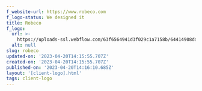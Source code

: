 ```yaml
---
f_website-url: https://www.robeco.com
f_logo-status: We designed it
title: Robeco
f_logo:
  url: >-
    https://uploads-ssl.webflow.com/63f6564941d3f029c1a7158b/64414908da4801df89671e71_Robeco.png
  alt: null
slug: robeco
updated-on: '2023-04-20T14:15:55.707Z'
created-on: '2023-04-20T14:15:55.707Z'
published-on: '2023-04-20T14:16:10.685Z'
layout: '[client-logo].html'
tags: client-logo
---
```



